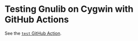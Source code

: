# Testing Gnulib on Cygwin with GitHub Actions

See the [`test` GitHub Action](https://github.com/mlocati/gnulib-cygwin-tests/actions/workflows/test.yml).
